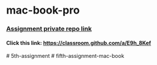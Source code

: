 # mac-book-pro
### [Assignment private repo link](https://classroom.github.com/a/E9h_8Kef)
#### Click this link: https://classroom.github.com/a/E9h_8Kef
#   5 t h - a s s i g n m e n t  
 #   f i f t h - a s s i g n m e n t - m a c - b o o k  
 